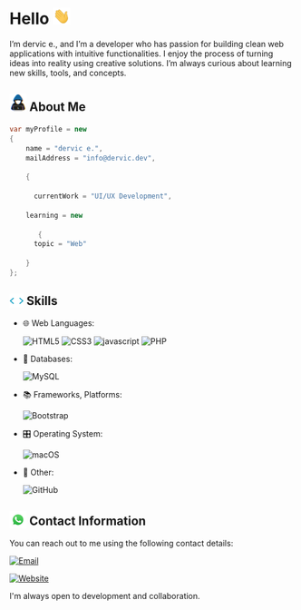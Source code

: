 <h1>
    Hello
	<img src="img/hello.webp" width="30px">
</h1>

<p>
I’m dervic e., and I’m a developer who has passion for building clean web applications with intuitive functionalities. I enjoy the process of turning ideas into reality using creative solutions. I’m always curious about learning new skills, tools, and concepts.
</p>

## <img src="img/profile.jpg" width = "30px"> About Me

```C#
var myProfile = new
{
    name = "dervic e.",
    mailAddress = "info@dervic.dev",
    
    {
    
      currentWork = "UI/UX Development",
    
    learning = new
       
       {
      topic = "Web"
    
    }
};
```

## <img src="img/code.webp" width ="25" style="margin-bottom: -5px;"> Skills

- 🌐 Web Languages: 
  
    ![HTML5](https://img.shields.io/badge/html5-%23E34F26.svg?style=for-the-badge&logo=html5&logoColor=white)
    ![CSS3](https://img.shields.io/badge/css3-%231572B6.svg?style=for-the-badge&logo=css3&logoColor=white)
    ![javascript](https://img.shields.io/badge/javascript%20-%23323330.svg?&style=for-the-badge&logo=javascript&logoColor=%23F7DF1E)
    ![PHP](https://img.shields.io/badge/php-%23777BB4.svg?style=for-the-badge&logo=php&logoColor=white)

- 💾 Databases:

    ![MySQL](https://img.shields.io/badge/MySQL-00000F?style=for-the-badge&logo=mysql&logoColor=white)

- 📚 Frameworks, Platforms:

    ![Bootstrap](https://img.shields.io/badge/bootstrap-%238511FA.svg?style=for-the-badge&logo=bootstrap&logoColor=white)

- 🎛️ Operating System:

    ![macOS](https://img.shields.io/badge/mac%20os-000000?style=for-the-badge&logo=macos&logoColor=F0F0F0)

- 🥅 Other:

    ![GitHub](https://img.shields.io/badge/github-%23121011.svg?style=for-the-badge&logo=github&logoColor=white)

## <img src="img/whatsapp.gif" width="30" style="margin-bottom: -5px;"> Contact Information

You can reach out to me using the following contact details:

[![Email](https://img.shields.io/badge/Email-info%40dervic.dev-brightgreen)](mailto:info@dervic.dev)

[![Website](https://img.shields.io/badge/Website-dervic.dev-blue)](https://dervic.dev)

I'm always open to development and collaboration.
